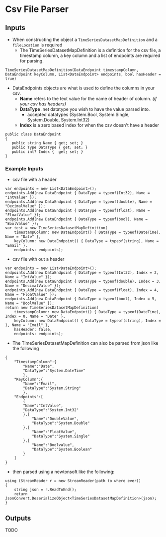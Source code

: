 # Csv File Parser

## Inputs
 - When constructing the object a ```TimeSeriesDatasetMapDefinition``` and  a ```fileLocation``` is required
    - The TimeSeriesDatasetMapDefinition is a definition for the csv file, a timestamp column, a key column and a list of endpoints are required for parsing. 
 ```
TimeSeriesDatasetMapDefinition(DataEndpoint timestampColumn, DataEndpoint keyColumn, List<DataEndpoint> endpoints, bool hasHeader = true)
 ```
 - DataEndpoints objects are what is used to define the columns in your csv. 
    - **Name** refers to the text value for the name of header of column. *(if your csv has headers)*
    - **DataType** .net datatype you wish to have the value parsed into. 
        - accepted datatypes (System.Bool, System.Single, System.Double, System.Int32)
    - **Index** is a zero based index for when the csv doesn't have a header 
 ```
 public class DataEndpoint
{
    public string Name { get; set; }
    public Type DataType { get; set; }
    public int? Index {  get; set; } 
}
 ```
### Example Inputs
- csv file with a header
```
var endpoints = new List<DataEndpoint>();
endpoints.Add(new DataEndpoint { DataType = typeof(Int32), Name = "IntValue" });
endpoints.Add(new DataEndpoint { DataType = typeof(double), Name = "DecimalValue" });
endpoints.Add(new DataEndpoint { DataType = typeof(float), Name = "FloatValue" });
endpoints.Add(new DataEndpoint { DataType = typeof(bool), Name = "BoolValue" });
var test = new TimeSeriesDatasetMapDefinition(
    timestampColumn: new DataEndpoint() { DataType = typeof(DateTime), Name = "Date" },
    keyColumn: new DataEndpoint() { DataType = typeof(string), Name = "Email" },
    endpoints: endpoints);
```
- csv file with out a header
```
var endpoints = new List<DataEndpoint>();
endpoints.Add(new DataEndpoint { DataType = typeof(Int32), Index = 2, Name = "IntValue" });
endpoints.Add(new DataEndpoint { DataType = typeof(double), Index = 3, Name = "DecimalValue" });
endpoints.Add(new DataEndpoint { DataType = typeof(float), Index = 4, Name = "FloatValue" });
endpoints.Add(new DataEndpoint { DataType = typeof(bool), Index = 5, Name = "BoolValue" });
return new TimeSeriesDatasetMapDefinition(
    timestampColumn: new DataEndpoint() { DataType = typeof(DateTime), Index = 0, Name = "Date" },
    keyColumn: new DataEndpoint() { DataType = typeof(string), Index = 1, Name = "Email" },
    hasHeader: false,
    endpoints: endpoints);
```
- The TimeSeriesDatasetMapDefinition can also be parsed from json like the following
```
{
    "TimestampColumn":{
        "Name":"Date",
        "DataType":"System.DateTime"
        },
    "KeyColumn":{
        "Name":"Email",
        "DataType":"System.String"
        },   
    "Endpoints":[
        {
        "Name":"IntValue",
        "DataType":"System.Int32"
        },{
            "Name":"DoubleValue",
            "DataType":"System.Double"
        },{
            "Name":"FloatValue",
            "DataType":"System.Single"
        },{
            "Name":"Boolvalue",
            "DataType":"System.Boolean"
        }
    ]    
}
```
- then parsed using a newtonsoft like the following:
```
using (StreamReader r = new StreamReader(path to where ever))
{
    string json = r.ReadToEnd();
    return JsonConvert.DeserializeObject<TimeSeriesDatasetMapDefinition>(json);
}
```

## Outputs
TODO
